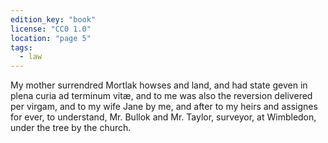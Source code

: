 ```yaml
---
edition_key: "book"
license: "CC0 1.0"
location: "page 5"
tags:
  - law
---
```

My
mother surrendred Mortlak howses and land, and had state geven
in plena curia ad terminum vitæ, and to me was also the reversion
delivered per virgam, and to my wife Jane by me, and after to my
heirs and assignes for ever, to understand, Mr. Bullok and Mr.
Taylor, surveyor, at Wimbledon, under the tree by the church.
